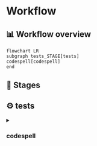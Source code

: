 # Workflow
## 📊 Workflow overview
```mermaid
flowchart LR
subgraph tests_STAGE[tests]
codespell[codespell]
end

```
## 📃 Stages
## ⚙️ tests

<details>
<summary><h3>codespell</h3></summary>

![Image](https://img.shields.io/badge/Image-python:${IMAGE_TAG}-blue) 

#### Scripts
```bash
if [ ! -d ${CODESPELL_DIRECTORY} ]; then
  echo "Directory specified ${CODESPELL_DIRECTORY} does not exist, exit"
  exit 1
else
  cd ${CODESPELL_DIRECTORY}
fi

pip install -q codespell===${CODESPELL_VERSION}
IGNORE_FILES_OPTION=""
for file in ${CODESPELL_IGNORE_FILES}; do
  IGNORE_FILES_OPTION="${IGNORE_FILES_OPTION} -x $file"
done

if [ -f ${CODESPELL_DICTIONARY} ]; then
  DICTIONARY_OPTION="-I ${CODESPELL_DICTIONARY}"
else
  DICTIONARY_OPTION=""
  echo "No dictionary file found"
fi

codespell -c ${DICTIONARY_OPTION} ${IGNORE_FILES_OPTION}
```

#### Variables

        
| Name | Value | Description |
|------|-------|-------------|
| `CODESPELL_DIRECTORY` | `.` |  |
| `CODESPELL_DICTIONARY` | `dictionary.txt` |  |
| `CODESPELL_IGNORE_FILES` | `` |  |
| `CODESPELL_VERSION` | `2.2.1` |  |
| `IMAGE_TAG` | `3.10-alpine3.16` |  |


</details>
